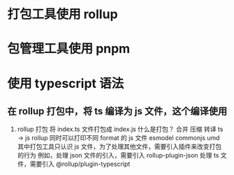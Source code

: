 # 打包工具使用 rollup

# 包管理工具使用 pnpm

# 使用 typescript 语法

## 在 rollup 打包中，将 ts 编译为 js 文件，这个编译使用

1. rollup 打包
   将 index.ts 文件打包成 index.js
   什么是打包？
   合并
   压缩
   转译 ts -> js
   rollup 同时可以打印不同 format 的 js 文件
   esmodel
   commonjs
   umd
   其中打包工具只认识 js 文件，为了处理其他文件，需要引入插件来改变打包的行为
   例如，处理 json 文件的引入，需要引入 rollup-plugin-json
   处理 ts 文件，需要引入 @rollup/plugin-typescript
